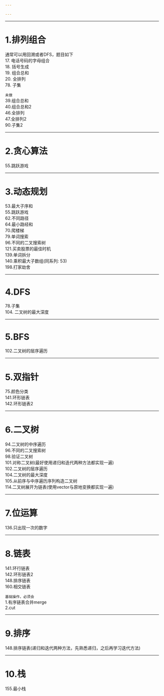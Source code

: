 ```yaml
---
 
---
```




---
# 1.排列组合
通常可以用回溯或者DFS，题目如下  
17. 电话号码的字母组合  
18. 括号生成  
19. 组合总和  
20. 全排列  
78. 子集


`未做`  
39.组合总和  
40.组合总和2  
46.全排列  
47.全排列2  
90.子集2

---
# 2.贪心算法
55.跳跃游戏


---
# 3.动态规划
53.最大子序和  
55.跳跃游戏  
62.不同路径  
64.最小路经和  
70.爬楼梯  
79.单词搜索  
96.不同的二叉搜索树  
121.买卖股票的最佳时机  
139.单词拆分  
140.乘积最大子数组(同系列: 53)  
198.打家劫舍  

---
# 4.DFS
78.子集  
104. 二叉树的最大深度  

--- 
# 5.BFS
102.二叉树的层序遍历

---
# 5.双指针
75.颜色分类  
141.环形链表  
142.环形链表2



---
# 6.二叉树
94.二叉树的中序遍历  
96.不同的二叉搜索树  
98.验证二叉树  
101.对称二叉树(最好使用递归和迭代两种方法都实现一遍)  
102.二叉树的层序遍历  
104.二叉树的最大深度  
105.从前序与中序遍历序列构造二叉树  
114.二叉树展开为链表(使用vector与原地变换都实现一遍)


---
# 7.位运算
136.只出现一次的数字   


---
# 8.链表
141.环行链表  
142.环形链表2  
148.排序链表  
160.相交链表  

`基础操作，必须会`  
1.有序链表合并merge  
2.cut

---
# 9.排序
148.排序链表(递归和迭代两种方法，先熟悉递归，之后再学习迭代方法)


---
# 10.栈
155.最小栈  